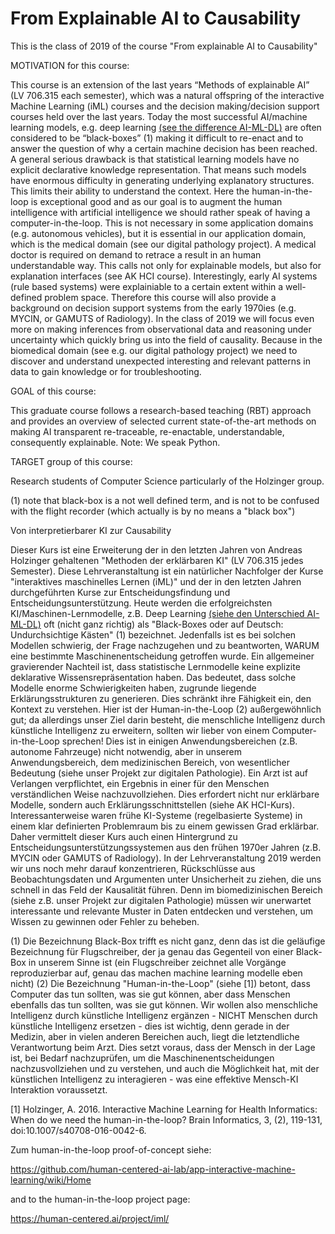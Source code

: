 # From Explainable AI to Causability
This is the class of 2019 of the course "From explainable AI to Causability"

MOTIVATION for this course:

This course is an extension of the last years “Methods of explainable AI” (LV 706.315 each semester), which was a natural offspring of the interactive Machine Learning (iML) courses and the decision making/decision support courses held over the last years. Today the most successful AI/machine learning models, e.g. deep learning  [(see the difference AI-ML-DL)](https://human-centered.ai/2017/11/11/difference-ai-ml) are often considered to be “black-boxes” (1)  making it difficult to re-enact and to answer the question of why a certain machine decision has been reached. A general serious drawback is that statistical learning models have no explicit declarative knowledge representation. That means such models have enormous difficulty in generating underlying explanatory structures. This limits their ability to understand the context. Here the human-in-the-loop is exceptional good and as our goal is to augment the human intelligence with artificial intelligence we should rather speak of having a computer-in-the-loop. This is not necessary in some application domains (e.g. autonomous vehicles), but it is essential in our application domain, which is the medical domain (see our digital pathology project). A medical doctor is required on demand to retrace a result in an human understandable way. This calls not only for explainable models, but also for explanation interfaces (see AK HCI course). Interestingly, early AI systems (rule based systems) were explainiable to a certain extent within a well-defined problem space. Therefore this course will also provide a background on decision support systems from the early 1970ies (e.g. MYCIN, or GAMUTS of Radiology). In the class of 2019 we will focus even more on making inferences from observational data and reasoning under uncertainty which quickly bring us into the field of causality. Because in the biomedical domain (see e.g. our digital pathology project) we need to discover and understand unexpected interesting and relevant patterns in data to gain knowledge or for troubleshooting.

GOAL of this course:

This graduate course follows a research-based teaching (RBT) approach and provides an overview of selected current state-of-the-art methods on making AI transparent re-traceable, re-enactable, understandable, consequently explainable. Note: We speak Python.

TARGET group of this course:

Research students of  Computer Science particularly of the Holzinger group.

(1) note that black-box is a not well defined term, and is not to be confused with the flight recorder (which actually is by no means a "black box")


Von interpretierbarer KI zur Causability

Dieser Kurs ist eine Erweiterung der in den letzten Jahren von Andreas Holzinger gehaltenen "Methoden der erklärbaren KI" (LV 706.315 jedes Semester). Diese Lehrveranstaltung ist ein natürlicher Nachfolger der Kurse "interaktives maschinelles Lernen (iML)" und der in den letzten Jahren durchgeführten Kurse zur Entscheidungsfindung und Entscheidungsunterstützung. Heute werden die erfolgreichsten KI/Maschinen-Lernmodelle, z.B. Deep Learning [(siehe den Unterschied AI-ML-DL)](https://human-centered.ai/2017/11/11/difference-ai-ml) oft (nicht ganz richtig) als "Black-Boxes oder auf Deutsch: Undurchsichtige Kästen" (1) bezeichnet. Jedenfalls ist es bei solchen Modellen schwierig, der Frage nachzugehen und zu beantworten, WARUM eine bestimmte Maschinenentscheidung getroffen wurde. Ein allgemeiner gravierender Nachteil ist, dass statistische Lernmodelle keine explizite deklarative Wissensrepräsentation haben. Das bedeutet, dass solche Modelle enorme Schwierigkeiten haben, zugrunde liegende Erklärungsstrukturen zu generieren. Dies schränkt ihre Fähigkeit ein, den Kontext zu verstehen. Hier ist der Human-in-the-Loop (2) außergewöhnlich gut; da allerdings unser Ziel darin besteht, die menschliche Intelligenz durch künstliche Intelligenz zu erweitern, sollten wir lieber von einem Computer-in-the-Loop sprechen! Dies ist in einigen Anwendungsbereichen (z.B. autonome Fahrzeuge) nicht notwendig, aber in unserem Anwendungsbereich, dem medizinischen Bereich, von wesentlicher Bedeutung (siehe unser Projekt zur digitalen Pathologie). Ein Arzt ist auf Verlangen verpflichtet, ein Ergebnis in einer für den Menschen verständlichen Weise nachzuvollziehen. Dies erfordert nicht nur erklärbare Modelle, sondern auch Erklärungsschnittstellen (siehe AK HCI-Kurs). Interessanterweise waren frühe KI-Systeme (regelbasierte Systeme) in einem klar definierten Problemraum bis zu einem gewissen Grad erklärbar. Daher vermittelt dieser Kurs auch einen Hintergrund zu Entscheidungsunterstützungssystemen aus den frühen 1970er Jahren (z.B. MYCIN oder GAMUTS of Radiology). In der Lehrveranstaltung 2019 werden wir uns noch mehr darauf konzentrieren, Rückschlüsse aus Beobachtungsdaten und Argumenten unter Unsicherheit zu ziehen, die uns schnell in das Feld der Kausalität führen. Denn im biomedizinischen Bereich (siehe z.B. unser Projekt zur digitalen Pathologie) müssen wir unerwartet interessante und relevante Muster in Daten entdecken und verstehen, um Wissen zu gewinnen oder Fehler zu beheben.

(1) Die Bezeichnung Black-Box trifft es nicht ganz, denn das ist die geläufige Bezeichnung für Flugschreiber, der ja genau das Gegenteil von einer Black-Box in unserem Sinne ist (ein Flugschreiber zeichnet alle Vorgänge reproduzierbar auf, genau das machen machine learning modelle eben nicht)
(2) Die Bezeichnung "Human-in-the-Loop" (siehe [1]) betont, dass Computer das tun sollten, was sie gut können, aber dass Menschen ebenfalls das tun sollten, was sie gut können. Wir wollen also menschliche Intelligenz durch künstliche Intelligenz ergänzen - NICHT Menschen durch künstliche Intelligenz ersetzen - dies ist wichtig, denn gerade in der Medizin, aber in vielen anderen Bereichen auch, liegt die letztendliche Verantwortung beim Arzt. Dies setzt voraus, dass der Mensch in der Lage ist, bei Bedarf nachzuprüfen, um die Maschinenentscheidungen nachzusvollziehen und zu verstehen, und auch die Möglichkeit hat, mit der künstlichen Intelligenz zu interagieren - was eine effektive Mensch-KI Interaktion voraussetzt.

[1]	Holzinger, A. 2016. Interactive Machine Learning for Health Informatics: When do we need the human-in-the-loop? Brain Informatics, 3, (2), 119-131, doi:10.1007/s40708-016-0042-6.

Zum human-in-the-loop proof-of-concept siehe:

https://github.com/human-centered-ai-lab/app-interactive-machine-learning/wiki/Home

and to the human-in-the-loop project page:

https://human-centered.ai/project/iml/

